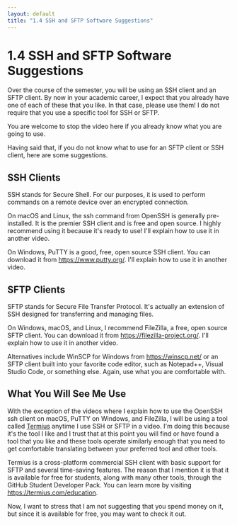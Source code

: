 ```yaml
---
layout: default
title: "1.4 SSH and SFTP Software Suggestions"
---
```


# 1.4 SSH and SFTP Software Suggestions

Over the course of the semester, you will be using an SSH client and an SFTP client. By now in your academic career, I expect that you already have one of each of these that you like. In that case, please use them! I do not require that you use a specific tool for SSH or SFTP.

You are welcome to stop the video here if you already know what you are going to use.

Having said that, if you do not know what to use for an SFTP client or SSH client, here are some suggestions.

## SSH Clients

SSH stands for Secure Shell. For our purposes, it is used to perform commands on a remote device over an encrypted connection.

On macOS and Linux, the ssh command from OpenSSH is generally pre-installed. It is the premier SSH client and is free and open source. I highly recommend using it because it's ready to use! I'll explain how to use it in another video.

On Windows, PuTTY is a good, free, open source SSH client. You can download it from <https://www.putty.org/>. I'll explain how to use it in another video.

## SFTP Clients

SFTP stands for Secure File Transfer Protocol. It's actually an extension of SSH designed for transferring and managing files.

On Windows, macOS, and Linux, I recommend FileZilla, a free, open source SFTP client. You can download it from <https://filezilla-project.org/>. I'll explain how to use it in another video.

Alternatives include WinSCP for Windows from <https://winscp.net/> or an SFTP client built into your favorite code editor, such as Notepad++, Visual Studio Code, or something else. Again, use what you are comfortable with.

## What You Will See Me Use

With the exception of the videos where I explain how to use the OpenSSH ssh client on macOS, PuTTY on Windows, and FileZilla, I will be using a tool called [Termius](https://termius.com/education) anytime I use SSH or SFTP in a video. I'm doing this because it's the tool I like and I trust that at this point you will find or have found a tool that you like and these tools operate similarly enough that you need to get comfortable translating between your preferred tool and other tools.

Termius is a cross-platform commercial SSH client with basic support for SFTP and several time-saving features. The reason that I mention it is that it is available for free for students, along with many other tools, through the GitHub Student Developer Pack. You can learn more by visiting <https://termius.com/education>.

Now, I want to stress that I am not suggesting that you spend money on it, but since it is available for free, you may want to check it out.
